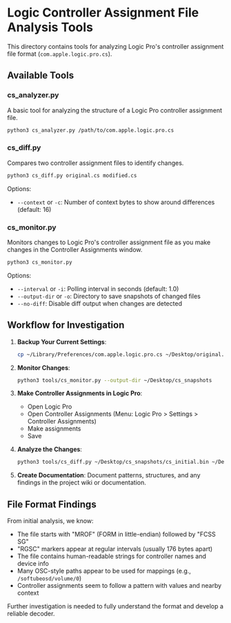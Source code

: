 # Logic Controller Assignment File Analysis Tools

This directory contains tools for analyzing Logic Pro's controller assignment file format (`com.apple.logic.pro.cs`).

## Available Tools

### cs_analyzer.py

A basic tool for analyzing the structure of a Logic Pro controller assignment file.

```bash
python3 cs_analyzer.py /path/to/com.apple.logic.pro.cs
```

### cs_diff.py

Compares two controller assignment files to identify changes.

```bash
python3 cs_diff.py original.cs modified.cs
```

Options:
- `--context` or `-c`: Number of context bytes to show around differences (default: 16)

### cs_monitor.py

Monitors changes to Logic Pro's controller assignment file as you make changes in the Controller Assignments window.

```bash
python3 cs_monitor.py
```

Options:
- `--interval` or `-i`: Polling interval in seconds (default: 1.0)
- `--output-dir` or `-o`: Directory to save snapshots of changed files
- `--no-diff`: Disable diff output when changes are detected

## Workflow for Investigation

1. **Backup Your Current Settings**:
   ```bash
   cp ~/Library/Preferences/com.apple.logic.pro.cs ~/Desktop/original.cs
   ```

2. **Monitor Changes**:
   ```bash
   python3 tools/cs_monitor.py --output-dir ~/Desktop/cs_snapshots
   ```

3. **Make Controller Assignments in Logic Pro**:
   - Open Logic Pro
   - Open Controller Assignments (Menu: Logic Pro > Settings > Controller Assignments)
   - Make assignments
   - Save

4. **Analyze the Changes**:
   ```bash
   python3 tools/cs_diff.py ~/Desktop/cs_snapshots/cs_initial.bin ~/Desktop/cs_snapshots/cs_snapshot_1.bin
   ```

5. **Create Documentation**:
   Document patterns, structures, and any findings in the project wiki or documentation.

## File Format Findings

From initial analysis, we know:

- The file starts with "MROF" (FORM in little-endian) followed by "FCSS  SG"
- "RGSC" markers appear at regular intervals (usually 176 bytes apart)
- The file contains human-readable strings for controller names and device info
- Many OSC-style paths appear to be used for mappings (e.g., `/softubeosd/volume/0`)
- Controller assignments seem to follow a pattern with values and nearby context

Further investigation is needed to fully understand the format and develop a reliable decoder.